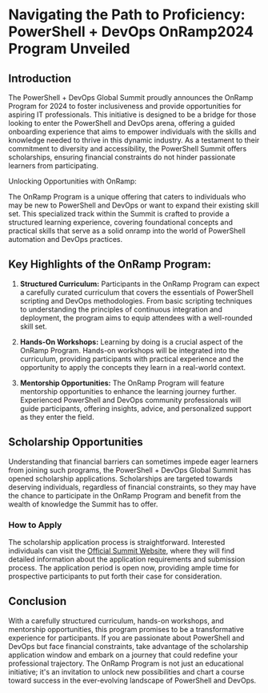 # Navigating the Path to Proficiency: PowerShell + DevOps OnRamp2024 Program Unveiled

## Introduction

The PowerShell + DevOps Global Summit proudly announces the OnRamp Program for 2024 to foster inclusiveness and provide opportunities for aspiring IT professionals. This initiative is designed to be a bridge for those looking to enter the PowerShell and DevOps arena, offering a guided onboarding experience that aims to empower individuals with the skills and knowledge needed to thrive in this dynamic industry. As a testament to their commitment to diversity and accessibility, the PowerShell Summit offers scholarships, ensuring financial constraints do not hinder passionate learners from participating.

Unlocking Opportunities with OnRamp:

The OnRamp Program is a unique offering that caters to individuals who may be new to PowerShell and DevOps or want to expand their existing skill set. This specialized track within the Summit is crafted to provide a structured learning experience, covering foundational concepts and practical skills that serve as a solid onramp into the world of PowerShell automation and DevOps practices.

## Key Highlights of the OnRamp Program:

1. **Structured Curriculum:** Participants in the OnRamp Program can expect a carefully curated curriculum that covers the essentials of PowerShell scripting and DevOps methodologies. From basic scripting techniques to understanding the principles of continuous integration and deployment, the program aims to equip attendees with a well-rounded skill set.

2. **Hands-On Workshops:**
Learning by doing is a crucial aspect of the OnRamp Program. Hands-on workshops will be integrated into the curriculum, providing participants with practical experience and the opportunity to apply the concepts they learn in a real-world context.

3. **Mentorship Opportunities:**
The OnRamp Program will feature mentorship opportunities to enhance the learning journey further. Experienced PowerShell and DevOps community professionals will guide participants, offering insights, advice, and personalized support as they enter the field.

## Scholarship Opportunities

Understanding that financial barriers can sometimes impede eager learners from joining such programs, the PowerShell + DevOps Global Summit has opened scholarship applications. Scholarships are targeted towards deserving individuals, regardless of financial constraints, so they may have the chance to participate in the OnRamp Program and benefit from the wealth of knowledge the Summit has to offer.

### How to Apply

The scholarship application process is straightforward. Interested individuals can visit the [Official Summit Website](https://powershellsummit.org), where they will find detailed information about the application requirements and submission process. The application period is open now, providing ample time for prospective participants to put forth their case for consideration.

## Conclusion

With a carefully structured curriculum, hands-on workshops, and mentorship opportunities, this program promises to be a transformative experience for participants. If you are passionate about PowerShell and DevOps but face financial constraints, take advantage of the scholarship application window and embark on a journey that could redefine your professional trajectory. The OnRamp Program is not just an educational initiative; it's an invitation to unlock new possibilities and chart a course toward success in the ever-evolving landscape of PowerShell and DevOps.